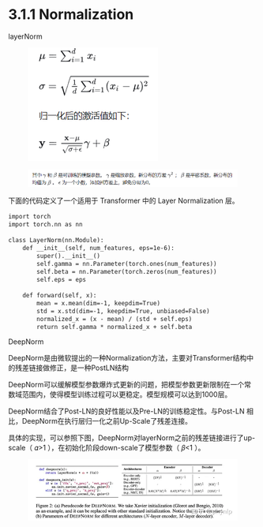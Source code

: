 # 3.1.1 Normalization

layerNorm

<figure><img src="../.gitbook/assets/image (5).png" alt=""><figcaption></figcaption></figure>

<figure><img src="../.gitbook/assets/image (7).png" alt=""><figcaption></figcaption></figure>

下面的代码定义了一个适用于 Transformer 中的 Layer Normalization 层。

```
import torch
import torch.nn as nn

class LayerNorm(nn.Module):
    def __init__(self, num_features, eps=1e-6):
        super().__init__()
        self.gamma = nn.Parameter(torch.ones(num_features))
        self.beta = nn.Parameter(torch.zeros(num_features))
        self.eps = eps

    def forward(self, x):
        mean = x.mean(dim=-1, keepdim=True)
        std = x.std(dim=-1, keepdim=True, unbiased=False)
        normalized_x = (x - mean) / (std + self.eps)
        return self.gamma * normalized_x + self.beta
```

DeepNorm

DeepNorm是由微软提出的一种Normalization方法，主要对Transformer结构中的残差链接做修正，是一种PostLN结构

DeepNorm可以缓解模型参数爆炸式更新的问题，把模型参数更新限制在一个常数域范围内，使得模型训练过程可以更稳定。模型规模可以达到1000层。

DeepNorm结合了Post-LN的良好性能以及Pre-LN的训练稳定性。与Post-LN 相比，DeepNorm在执行层归一化之前Up-Scale了残差连接。

具体的实现，可以参照下图，DeepNorm对layerNorm之前的残差链接进行了up-scale（ 𝛼>1 ），在初始化阶段down-scale了模型参数（ 𝛽<1 ）。

<figure><img src="../.gitbook/assets/image (8).png" alt=""><figcaption></figcaption></figure>
